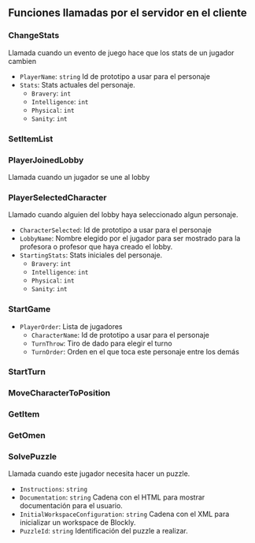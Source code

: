 ﻿## Funciones llamadas por el servidor en el cliente

### ChangeStats
Llamada cuando un evento de juego hace que los stats de un jugador cambien

* `PlayerName`: `string` Id de prototipo a usar para el personaje
* `Stats`: Stats actuales del personaje.
    * `Bravery`: `int`
    * `Intelligence`: `int`
    * `Physical`: `int`
    * `Sanity`: `int`

### SetItemList

### PlayerJoinedLobby
Llamada cuando un jugador se une al lobby

### PlayerSelectedCharacter
Llamado cuando alguien del lobby haya seleccionado algun personaje.

* `CharacterSelected`: Id de prototipo a usar para el personaje
* `LobbyName`: Nombre elegido por el jugador para ser mostrado para la profesora o profesor que haya creado el lobby.
* `StartingStats`: Stats iniciales del personaje.
    * `Bravery`: `int`
    * `Intelligence`: `int`
    * `Physical`: `int`
    * `Sanity`: `int`

### StartGame
* `PlayerOrder`: Lista de jugadores
    * `CharacterName`: Id de prototipo a usar para el personaje
    * `TurnThrow`: Tiro de dado para elegir el turno
    * `TurnOrder`: Orden en el que toca este personaje entre los demás

### StartTurn

### MoveCharacterToPosition
### GetItem
### GetOmen
### SolvePuzzle
Llamada cuando este jugador necesita hacer un puzzle.
* `Instructions`: `string`
* `Documentation`: `string` Cadena con el HTML para mostrar documentación para el usuario.
* `InitialWorkspaceConfiguration`: `string` Cadena con el XML para inicializar un workspace de Blockly.
* `PuzzleId`: `string` Identificación del puzzle a realizar.